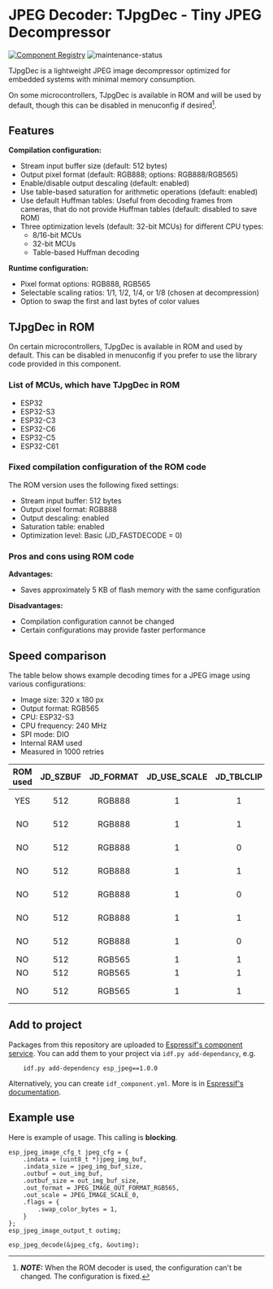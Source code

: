 # JPEG Decoder: TJpgDec - Tiny JPEG Decompressor

[![Component Registry](https://components.espressif.com/components/espressif/esp_jpeg/badge.svg)](https://components.espressif.com/components/espressif/esp_jpeg)
![maintenance-status](https://img.shields.io/badge/maintenance-actively--developed-brightgreen.svg)

TJpgDec is a lightweight JPEG image decompressor optimized for embedded systems with minimal memory consumption.

On some microcontrollers, TJpgDec is available in ROM and will be used by default, though this can be disabled in menuconfig if desired[^1].

[^1]: **_NOTE:_** When the ROM decoder is used, the configuration can't be changed. The configuration is fixed.

## Features

**Compilation configuration:**
- Stream input buffer size (default: 512 bytes)
- Output pixel format (default: RGB888; options: RGB888/RGB565)
- Enable/disable output descaling (default: enabled)
- Use table-based saturation for arithmetic operations (default: enabled)
- Use default Huffman tables: Useful from decoding frames from cameras, that do not provide Huffman tables (default: disabled to save ROM)
- Three optimization levels (default: 32-bit MCUs) for different CPU types:
  - 8/16-bit MCUs
  - 32-bit MCUs
  - Table-based Huffman decoding

**Runtime configuration:**
- Pixel format options: RGB888, RGB565
- Selectable scaling ratios: 1/1, 1/2, 1/4, or 1/8 (chosen at decompression)
- Option to swap the first and last bytes of color values

## TJpgDec in ROM

On certain microcontrollers, TJpgDec is available in ROM and used by default. This can be disabled in menuconfig if you prefer to use the library code provided in this component.

### List of MCUs, which have TJpgDec in ROM
- ESP32
- ESP32-S3
- ESP32-C3
- ESP32-C6
- ESP32-C5
- ESP32-C61

### Fixed compilation configuration of the ROM code
The ROM version uses the following fixed settings:
- Stream input buffer: 512 bytes
- Output pixel format: RGB888
- Output descaling: enabled
- Saturation table: enabled
- Optimization level: Basic (JD_FASTDECODE = 0)

### Pros and cons using ROM code

**Advantages:**
- Saves approximately 5 KB of flash memory with the same configuration

**Disadvantages:**
- Compilation configuration cannot be changed
- Certain configurations may provide faster performance

## Speed comparison

The table below shows example decoding times for a JPEG image using various configurations:
* Image size: 320 x 180 px
* Output format: RGB565
* CPU: ESP32-S3
* CPU frequency: 240 MHz
* SPI mode: DIO
* Internal RAM used
* Measured in 1000 retries

| ROM used | JD_SZBUF | JD_FORMAT | JD_USE_SCALE | JD_TBLCLIP | JD_FASTDECODE | RAM buffer | Flash size | Approx. time |
| :------: | :------: | :-------: | :----------: | :--------: | :-----------: | :--------: | :--------: | :----------: |
|   YES    |    512   |   RGB888  |      1       |      1     |       0       |    3.1 kB  |    0 kB    |     52 ms    |    
|   NO     |    512   |   RGB888  |      1       |      1     |       0       |    3.1 kB  |    5 kB    |     50 ms    |    
|   NO     |    512   |   RGB888  |      1       |      0     |       0       |    3.1 kB  |    4 kB    |     68 ms    |     
|   NO     |    512   |   RGB888  |      1       |      1     |       1       |    3.1 kB  |    5 kB    |     50 ms    |      
|   NO     |    512   |   RGB888  |      1       |      0     |       1       |    3.1 kB  |    4 kB    |     62 ms    |   
|   NO     |    512   |   RGB888  |      1       |      1     |       2       |   65.5 kB  |   5.5 kB   |     46 ms    |  
|   NO     |    512   |   RGB888  |      1       |      0     |       2       |   65.5 kB  |   4.5 kB   |     59 ms    |  
|   NO     |    512   |   RGB565  |      1       |      1     |       0       |    5 kB    |    5 kB    |     60 ms    |     
|   NO     |    512   |   RGB565  |      1       |      1     |       1       |    5 kB    |    5 kB    |     59 ms    |     
|   NO     |    512   |   RGB565  |      1       |      1     |       2       |   65.5 kB  |   5.5 kB   |     56 ms    |     

## Add to project

Packages from this repository are uploaded to [Espressif's component service](https://components.espressif.com/).
You can add them to your project via `idf.py add-dependancy`, e.g. 
```
    idf.py add-dependency esp_jpeg==1.0.0
```

Alternatively, you can create `idf_component.yml`. More is in [Espressif's documentation](https://docs.espressif.com/projects/esp-idf/en/latest/esp32/api-guides/tools/idf-component-manager.html).

## Example use

Here is example of usage. This calling is **blocking**.

```
esp_jpeg_image_cfg_t jpeg_cfg = {
    .indata = (uint8_t *)jpeg_img_buf,
    .indata_size = jpeg_img_buf_size,
    .outbuf = out_img_buf,
    .outbuf_size = out_img_buf_size,
    .out_format = JPEG_IMAGE_OUT_FORMAT_RGB565,
    .out_scale = JPEG_IMAGE_SCALE_0,
    .flags = {
        .swap_color_bytes = 1,
    }
};
esp_jpeg_image_output_t outimg;

esp_jpeg_decode(&jpeg_cfg, &outimg);
```
